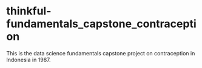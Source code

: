 # thinkful-fundamentals_capstone_contraception
This is the data science fundamentals capstone project on contraception in Indonesia in 1987.
